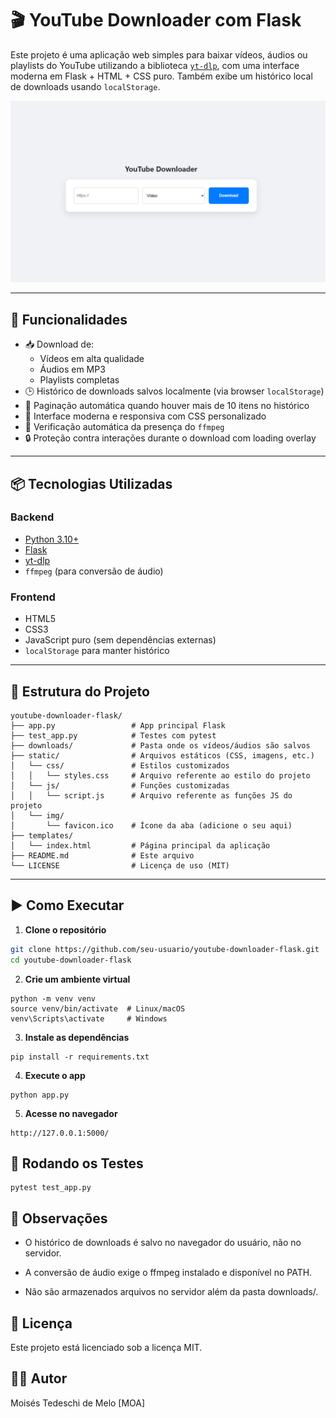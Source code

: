 # 🎬 YouTube Downloader com Flask

Este projeto é uma aplicação web simples para baixar vídeos, áudios ou playlists do YouTube utilizando a biblioteca [`yt-dlp`](https://github.com/yt-dlp/yt-dlp), com uma interface moderna em Flask + HTML + CSS puro. Também exibe um histórico local de downloads usando `localStorage`.

![Página inial da aplicação - Input de URL, Opções e Botão de Download.](./static/img/yt-downloader.png)

---

## 🔧 Funcionalidades

- 📥 Download de:
  - Vídeos em alta qualidade
  - Áudios em MP3
  - Playlists completas
- 🕒 Histórico de downloads salvos localmente (via browser `localStorage`)
- 🧭 Paginação automática quando houver mais de 10 itens no histórico
- 🎨 Interface moderna e responsiva com CSS personalizado
- 🧩 Verificação automática da presença do `ffmpeg`
- 🔒 Proteção contra interações durante o download com loading overlay

---

## 📦 Tecnologias Utilizadas

### Backend

- [Python 3.10+](https://www.python.org/)
- [Flask](https://flask.palletsprojects.com/)
- [yt-dlp](https://github.com/yt-dlp/yt-dlp)
- `ffmpeg` (para conversão de áudio)

### Frontend

- HTML5
- CSS3
- JavaScript puro (sem dependências externas)
- `localStorage` para manter histórico

---

## 📁 Estrutura do Projeto
<!-- TREEVIEW START -->
```
youtube-downloader-flask/
├── app.py                 # App principal Flask
├── test_app.py            # Testes com pytest
├── downloads/             # Pasta onde os vídeos/áudios são salvos
├── static/                # Arquivos estáticos (CSS, imagens, etc.)
│   └── css/               # Estilos customizados
│   │   └── styles.css     # Arquivo referente ao estilo do projeto
│   └── js/                # Funções customizadas
│   │   └── script.js      # Arquivo referente as funções JS do projeto
│   └── img/
│       └── favicon.ico    # Ícone da aba (adicione o seu aqui)
├── templates/
│   └── index.html         # Página principal da aplicação
├── README.md              # Este arquivo
└── LICENSE                # Licença de uso (MIT)
```
<!-- TREEVIEW END -->
---

## ▶️ Como Executar

1. **Clone o repositório**

```bash
git clone https://github.com/seu-usuario/youtube-downloader-flask.git
cd youtube-downloader-flask
```

2. **Crie um ambiente virtual**

```
python -m venv venv
source venv/bin/activate  # Linux/macOS
venv\Scripts\activate     # Windows
```

3. **Instale as dependências**

```
pip install -r requirements.txt
```

4. **Execute o app**

```
python app.py
```

5. **Acesse no navegador**

```
http://127.0.0.1:5000/
```

## 🧪 Rodando os Testes

```
pytest test_app.py
```

## 📝 Observações

- O histórico de downloads é salvo no navegador do usuário, não no servidor.

- A conversão de áudio exige o ffmpeg instalado e disponível no PATH.

- Não são armazenados arquivos no servidor além da pasta downloads/.

## 📄 Licença

Este projeto está licenciado sob a licença MIT.

## 🙋‍♂️ Autor
Moisés Tedeschi de Melo [MOA]